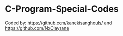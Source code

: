 # C-Program-Special-Codes
Coded by: 
https://github.com/kanekisanghouls/ and https://github.com/NxClayzane

